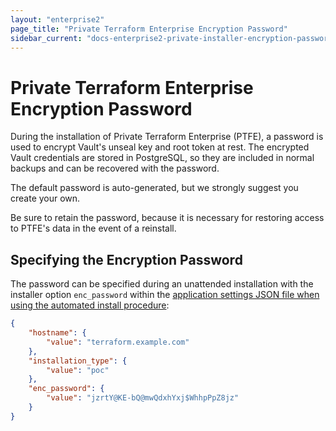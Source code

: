 ```yaml
---
layout: "enterprise2"
page_title: "Private Terraform Enterprise Encryption Password"
sidebar_current: "docs-enterprise2-private-installer-encryption-password"
---
```


# Private Terraform Enterprise Encryption Password

During the installation of Private Terraform Enterprise (PTFE),
a password is used to encrypt Vault's unseal key and root token at
rest. The encrypted Vault credentials are stored in PostgreSQL,
so they are included in normal backups and can be recovered with the password.

The default password is auto-generated, but we
strongly suggest you create your own.

Be sure to retain the password, because it is necessary for
restoring access to PTFE's data in the event of a reinstall.

## Specifying the Encryption Password

The password can be specified during an unattended
installation with the installer option `enc_password`
within the [application settings JSON file when
using the automated install procedure](https://www.terraform.io/docs/enterprise/private/automating-the-installer.html#available-settings):

```json
{
    "hostname": {
        "value": "terraform.example.com"
    },
    "installation_type": {
        "value": "poc"
    },
    "enc_password": {
        "value": "jzrtY@KE-bQ@mwQdxhYxj$WhhpPpZ8jz"
    }
}
```
